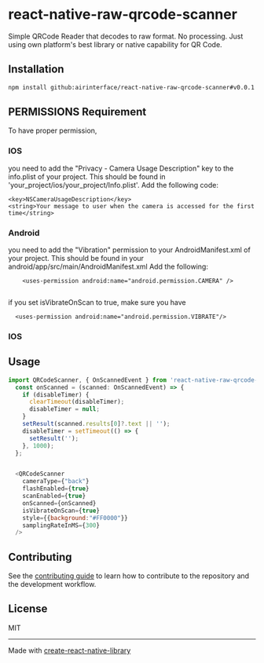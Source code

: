 # react-native-raw-qrcode-scanner

Simple QRCode Reader that decodes to raw format. 
No processing. Just using own platform's best library or native capability for QR Code. 

## Installation

```sh
npm install github:airinterface/react-native-raw-qrcode-scanner#v0.0.1
```
## PERMISSIONS Requirement

 To have proper permission,

### IOS
 you need to add the "Privacy - Camera Usage Description" key to the info.plist of your project. This should be found in 'your_project/ios/your_project/Info.plist'. Add the following code:

 ```
<key>NSCameraUsageDescription</key>
<string>Your message to user when the camera is accessed for the first time</string>

```
### Android
 you need to add the "Vibration" permission to your AndroidManifest.xml of your project. This should be found in your android/app/src/main/AndroidManifest.xml Add the following:

```
    <uses-permission android:name="android.permission.CAMERA" />
    
```
  if you set isVibrateOnScan to true, make sure you have 

```
  <uses-permission android:name="android.permission.VIBRATE"/>

```
### IOS

## Usage

```js
import QRCodeScanner, { OnScannedEvent } from 'react-native-raw-qrcode-scanner';
  const onScanned = (scanned: OnScannedEvent) => {
    if (disableTimer) {
      clearTimeout(disableTimer);
      disableTimer = null;
    }
    setResult(scanned.results[0]?.text || '');
    disableTimer = setTimeout(() => {
      setResult('');
    }, 1000);
  };


  <QRCodeScanner
    cameraType={"back"}
    flashEnabled={true}
    scanEnabled={true}
    onScanned={onScanned}
    isVibrateOnScan={true}
    style={{background:"#FF0000"}}
    samplingRateInMS={300}
  />

```

## Contributing

See the [contributing guide](CONTRIBUTING.md) to learn how to contribute to the repository and the development workflow.

## License

MIT

---

Made with [create-react-native-library](https://github.com/callstack/react-native-builder-bob)
